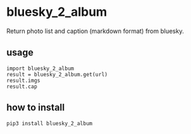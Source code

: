 # bluesky_2_album

Return photo list and caption (markdown format) from bluesky.

## usage

```
import bluesky_2_album
result = bluesky_2_album.get(url)
result.imgs
result.cap
```

## how to install

`pip3 install bluesky_2_album`